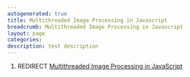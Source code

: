 ```yaml
---
autogenerated: true
title: Multithreaded Image Processing in Javascript
breadcrumb: Multithreaded Image Processing in Javascript
layout: page
categories: 
description: test description
---
```


1.  REDIRECT [Multithreaded Image Processing in JavaScript](Multithreaded_Image_Processing_in_JavaScript)
